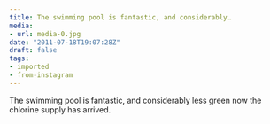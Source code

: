 ```yaml
---
title: The swimming pool is fantastic, and considerably…
media:
- url: media-0.jpg
date: "2011-07-18T19:07:28Z"
draft: false
tags:
- imported
- from-instagram
---
```

The swimming pool is fantastic, and considerably less green now the chlorine supply has arrived.

